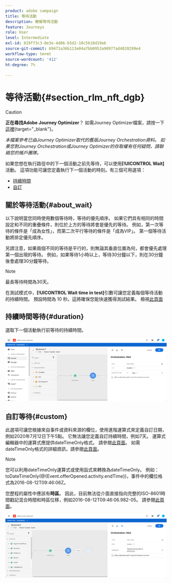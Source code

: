 ```yaml
---
product: adobe campaign
title: 等待活動
description: 瞭解等待活動
feature: Journeys
role: User
level: Intermediate
exl-id: 819ff3c3-0e3e-4d86-b5d2-10c5b10d19e6
source-git-commit: 69471a36b113e04a7bb0953a90977ad4020299e4
workflow-type: tm+mt
source-wordcount: '412'
ht-degree: 7%

---
```


# 等待活動{#section_rlm_nft_dgb}


>[!CAUTION]
>
>**正在尋找Adobe Journey Optimizer**？ 如需Journey Optimizer檔案，請按一下[這裡](https://experienceleague.adobe.com/zh-hant/docs/journey-optimizer/using/ajo-home){target="_blank"}。
>
>
>_本檔案參考已由Journey Optimizer取代的舊版Journey Orchestration資料。 如果您對Journey Orchestration或Journey Optimizer的存取權有任何疑問，請聯絡您的帳戶團隊。_



如果您想在執行路徑中的下一個活動之前先等待，可以使用&#x200B;**[!UICONTROL Wait]**&#x200B;活動。 這項功能可讓您定義執行下一個活動的時刻。有三個可用選項：

* [持續時間](#duration)
* [自訂](#custom)
  <!--* [Email send time optimization](#email_send_time_optimization)-->

## 關於等待活動{#about_wait}

以下說明當您同時使用數個等待時，等待的優先順序。 如果它們具有相同的時間設定和不同的重疊條件，則位於上方的等待將會是優先的等待。 例如，第一次等待的條件是「成為女性」，而第二次平行等待的條件是「成為VIP」。 第一個等待活動將排定優先順序。

另請注意，如果兩個不同的等待是平行的，則無論其垂直位置為何，都會優先處理第一個出現的等待。 例如，如果等待1小時以上，等待30分鐘以下，則在30分鐘後會處理30分鐘等待。

>[!NOTE]
>
>最長等待時間為30天。
>
>在測試模式中，**[!UICONTROL Wait time in test]**&#x200B;引數可讓您定義每個等待活動的持續時間。 預設時間為 10 秒。這將確保您能快速獲得測試結果。 檢視[此頁面](../building-journeys/testing-the-journey.md)

## 持續時間等待{#duration}

選取下一個活動執行前等待的持續時間。

![](../assets/journey55.png)

## 自訂等待{#custom}

此選項可讓您根據來自事件或資料來源的欄位，使用進階運算式來定義自訂日期，例如2020年7月12日下午5點。 它無法讓您定義自訂持續時間，例如7天。 運算式編輯器中的運算式應提供dateTimeOnly格式。 請參閱[此頁面](../expression/expressionadvanced.md)。 如需dateTimeOnly格式的詳細資訊，請參閱[此頁面](../expression/data-types.md)。

>[!NOTE]
>
>您可以利用dateTimeOnly運算式或使用函式來轉換為dateTimeOnly。 例如： toDateTimeOnly(@{Event.offerOpened.activity.endTime})，事件中的欄位格式為2016-08-12T09:46:06Z。
>
>您歷程的屬性中應該有&#x200B;**時區**。 因此，目前無法從介面直接指向完整的ISO-8601時間戳記混合時間和時區位移，例如2016-08-12T09:46:06.982-05。 請參閱[此頁面](../building-journeys/timezone-management.md)。

![](../assets/journey57.png)

<!--## Email send time optimization{#email_send_time_optimization}

>[!CAUTION]
>
>The email send time optimization capability is only available to customers who use the [Adobe Experience Platform Data Connector](https://docs.adobe.com/content/help/en/campaign-standard/using/developing/mapping-campaign-and-aep-data/aep-about-data-connector.html).

This type of wait uses a score calculated in the Adobe Experience Platform. The score calculates the propensity to click or open an email in the future based on past behavior. Note that the algorithm calculating the score needs a certain amount of data to work. As a result, when it does not have enough data, the default wait time will apply. At publication time, you'll be notified that the default time applies.

>[!NOTE]
>
>The first event of your journey must have a namespace.
>
>This capability is only available after an **[!UICONTROL Email]** activity. You need to have Adobe Campaign Standard.

1. In the **[!UICONTROL Amount of time]** field, define the number of hours to consider to optimize email sending.
1. In the **[!UICONTROL Optimization type]** field, choose if the optimization should increase clicks or opens.
1. In the **[!UICONTROL Default time]** field, define the default time to wait if the predictive send time score is not available.

    >[!NOTE]
    >
    >Note that the send time score can be unavailable because there is not enough data to perform the calculation. In this case, you will be informed, at publication time, that the default time applies.

![](../assets/journey57bis.png)-->
